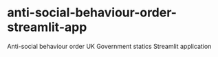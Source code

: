 # anti-social-behaviour-order-streamlit-app
Anti-social behaviour  order UK Government statics Streamlit application
